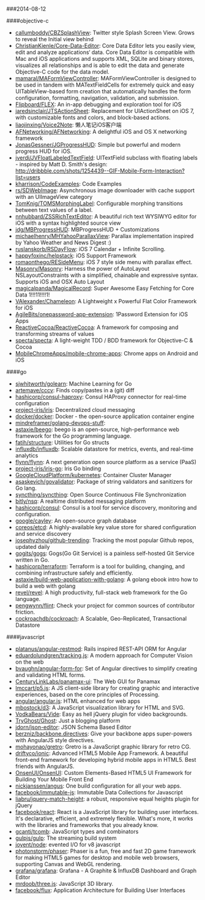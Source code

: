 ###2014-08-12

####objective-c
* [callumboddy/CBZSplashView](https://github.com/callumboddy/CBZSplashView): Twitter style Splash Screen View. Grows to reveal the Initial view behind
* [ChristianKienle/Core-Data-Editor](https://github.com/ChristianKienle/Core-Data-Editor): Core Data Editor lets you easily view, edit and analyze applications‘ data. Core Data Editor is compatible with Mac and iOS applications and supports XML, SQLite and binary stores, visualizes all relationships and is able to edit the data and generate Objective-C code for the data model.
* [mamaral/MAFormViewController](https://github.com/mamaral/MAFormViewController): MAFormViewController is designed to be used in tandem with MATextFieldCells for extremely quick and easy UITableView-based form creation that automatically handles the form configuration, formatting, navigation, validation, and submission.
* [Flipboard/FLEX](https://github.com/Flipboard/FLEX): An in-app debugging and exploration tool for iOS
* [jaredsinclair/JTSActionSheet](https://github.com/jaredsinclair/JTSActionSheet): Replacement for UIActionSheet on iOS 7, with customizable fonts and colors, and block-based actions.
* [liaojinxing/Voice2Note](https://github.com/liaojinxing/Voice2Note): 懒人笔记iOS客户端
* [AFNetworking/AFNetworking](https://github.com/AFNetworking/AFNetworking): A delightful iOS and OS X networking framework
* [JonasGessner/JGProgressHUD](https://github.com/JonasGessner/JGProgressHUD): Simple but powerful and modern progress HUD for iOS.
* [jverdi/JVFloatLabeledTextField](https://github.com/jverdi/JVFloatLabeledTextField): UITextField subclass with floating labels - inspired by Matt D. Smith's design: http://dribbble.com/shots/1254439--GIF-Mobile-Form-Interaction?list=users
* [kharrison/CodeExamples](https://github.com/kharrison/CodeExamples): Code Examples
* [rs/SDWebImage](https://github.com/rs/SDWebImage): Asynchronous image downloader with cache support with an UIImageView category
* [TomKnig/TOMSMorphingLabel](https://github.com/TomKnig/TOMSMorphingLabel): Configurable morphing transitions between text values of a label.
* [nnhubbard/ZSSRichTextEditor](https://github.com/nnhubbard/ZSSRichTextEditor): A beautiful rich text WYSIWYG editor for iOS with a syntax highlighted source view
* [jdg/MBProgressHUD](https://github.com/jdg/MBProgressHUD): MBProgressHUD + Customizations
* [michaelhenry/MHYahooParallaxView](https://github.com/michaelhenry/MHYahooParallaxView): Parallax implementation inspired by Yahoo Weather and News Digest :)
* [ruslanskorb/RSDayFlow](https://github.com/ruslanskorb/RSDayFlow): iOS 7 Calendar + Infinite Scrolling.
* [happyfoxinc/helpstack](https://github.com/happyfoxinc/helpstack): iOS Support Framework
* [romaonthego/RESideMenu](https://github.com/romaonthego/RESideMenu): iOS 7 style side menu with parallax effect.
* [Masonry/Masonry](https://github.com/Masonry/Masonry): Harness the power of AutoLayout NSLayoutConstraints with a simplified, chainable and expressive syntax. Supports iOS and OSX Auto Layout
* [magicalpanda/MagicalRecord](https://github.com/magicalpanda/MagicalRecord): Super Awesome Easy Fetching for Core Data 1!!!11!!!!1!
* [VAlexander/Chameleon](https://github.com/VAlexander/Chameleon): A Lightweight x Powerful Flat Color Framework for iOS
* [AgileBits/onepassword-app-extension](https://github.com/AgileBits/onepassword-app-extension): 1Password Extension for iOS Apps
* [ReactiveCocoa/ReactiveCocoa](https://github.com/ReactiveCocoa/ReactiveCocoa): A framework for composing and transforming streams of values
* [specta/specta](https://github.com/specta/specta): A light-weight TDD / BDD framework for Objective-C & Cocoa
* [MobileChromeApps/mobile-chrome-apps](https://github.com/MobileChromeApps/mobile-chrome-apps): Chrome apps on Android and iOS

####go
* [sjwhitworth/golearn](https://github.com/sjwhitworth/golearn): Machine Learning for Go
* [artemave/cccv](https://github.com/artemave/cccv): Finds copy/pastes in a (git) diff
* [hashicorp/consul-haproxy](https://github.com/hashicorp/consul-haproxy): Consul HAProxy connector for real-time configuration
* [project-iris/iris](https://github.com/project-iris/iris): Decentralized cloud messaging
* [docker/docker](https://github.com/docker/docker): Docker - the open-source application container engine
* [mindreframer/golang-devops-stuff](https://github.com/mindreframer/golang-devops-stuff): 
* [astaxie/beego](https://github.com/astaxie/beego): beego is an open-source, high-performance web framework for the Go programming language.
* [fatih/structure](https://github.com/fatih/structure): Utilities for Go structs
* [influxdb/influxdb](https://github.com/influxdb/influxdb): Scalable datastore for metrics, events, and real-time analytics
* [flynn/flynn](https://github.com/flynn/flynn): A next generation open source platform as a service (PaaS)
* [project-iris/iris-go](https://github.com/project-iris/iris-go): Iris Go binding
* [GoogleCloudPlatform/kubernetes](https://github.com/GoogleCloudPlatform/kubernetes): Container Cluster Manager
* [asaskevich/govalidator](https://github.com/asaskevich/govalidator): Package of string validators and sanitizers for Go lang.
* [syncthing/syncthing](https://github.com/syncthing/syncthing): Open Source Continuous File Synchronization
* [bitly/nsq](https://github.com/bitly/nsq): A realtime distributed messaging platform
* [hashicorp/consul](https://github.com/hashicorp/consul): Consul is a tool for service discovery, monitoring and configuration.
* [google/cayley](https://github.com/google/cayley): An open-source graph database
* [coreos/etcd](https://github.com/coreos/etcd): A highly-available key value store for shared configuration and service discovery
* [josephyzhou/github-trending](https://github.com/josephyzhou/github-trending): Tracking the most popular Github repos, updated daily
* [gogits/gogs](https://github.com/gogits/gogs): Gogs(Go Git Service) is a painless self-hosted Git Service written in Go.
* [hashicorp/terraform](https://github.com/hashicorp/terraform): Terraform is a tool for building, changing, and combining infrastructure safely and efficiently.
* [astaxie/build-web-application-with-golang](https://github.com/astaxie/build-web-application-with-golang): A golang ebook intro how to build a web with golang
* [revel/revel](https://github.com/revel/revel): A high productivity, full-stack web framework for the Go language.
* [pengwynn/flint](https://github.com/pengwynn/flint): Check your project for common sources of contributor friction.
* [cockroachdb/cockroach](https://github.com/cockroachdb/cockroach): A Scalable, Geo-Replicated, Transactional Datastore

####javascript
* [platanus/angular-restmod](https://github.com/platanus/angular-restmod): Rails inspired REST-API ORM for Angular
* [eduardolundgren/tracking.js](https://github.com/eduardolundgren/tracking.js): A modern approach for Computer Vision on the web
* [bvaughn/angular-form-for](https://github.com/bvaughn/angular-form-for): Set of Angular directives to simplify creating and validating HTML forms.
* [CenturyLinkLabs/panamax-ui](https://github.com/CenturyLinkLabs/panamax-ui): The Web GUI for Panamax
* [lmccart/p5.js](https://github.com/lmccart/p5.js): A JS client-side library for creating graphic and interactive experiences, based on the core principles of Processing.
* [angular/angular.js](https://github.com/angular/angular.js): HTML enhanced for web apps
* [mbostock/d3](https://github.com/mbostock/d3): A JavaScript visualization library for HTML and SVG.
* [VodkaBears/Vide](https://github.com/VodkaBears/Vide): Easy as hell jQuery plugin for video backgrounds.
* [TryGhost/Ghost](https://github.com/TryGhost/Ghost): Just a blogging platform
* [jdorn/json-editor](https://github.com/jdorn/json-editor): JSON Schema Based Editor
* [berzniz/backbone.directives](https://github.com/berzniz/backbone.directives): Give your backbone apps super-powers with AngularJS style directives.
* [mohayonao/gretro](https://github.com/mohayonao/gretro): Gretro is a JavaScript graphic library for retro CG.
* [driftyco/ionic](https://github.com/driftyco/ionic): Advanced HTML5 Mobile App Framework. A beautiful front-end framework for developing hybrid mobile apps in HTML5. Best friends with AngularJS.
* [OnsenUI/OnsenUI](https://github.com/OnsenUI/OnsenUI): Custom Elements-Based HTML5 UI Framework for Building Your Mobile Front End
* [nickjanssen/angus](https://github.com/nickjanssen/angus): One build configuration for all your web apps.
* [facebook/immutable-js](https://github.com/facebook/immutable-js): Immutable Data Collections for Javascript
* [liabru/jquery-match-height](https://github.com/liabru/jquery-match-height): a robust, responsive equal heights plugin for jQuery
* [facebook/react](https://github.com/facebook/react): React is a JavaScript library for building user interfaces. It's declarative, efficient, and extremely flexible. What's more, it works with the libraries and frameworks that you already know.
* [gcanti/tcomb](https://github.com/gcanti/tcomb): JavaScript types and combinators
* [gulpjs/gulp](https://github.com/gulpjs/gulp): The streaming build system
* [joyent/node](https://github.com/joyent/node): evented I/O for v8 javascript
* [photonstorm/phaser](https://github.com/photonstorm/phaser): Phaser is a fun, free and fast 2D game framework for making HTML5 games for desktop and mobile web browsers, supporting Canvas and WebGL rendering.
* [grafana/grafana](https://github.com/grafana/grafana): Grafana - A Graphite & InfluxDB Dashboard and Graph Editor
* [mrdoob/three.js](https://github.com/mrdoob/three.js): JavaScript 3D library.
* [facebook/flux](https://github.com/facebook/flux): Application Architecture for Building User Interfaces
